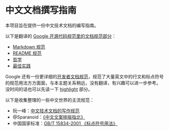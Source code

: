 # 中文文档撰写指南

本项目旨在提供一份中文技术文档的编写指南。

以下是翻译的 [Google 开源代码规范里的文档规范部分](https://github.com/google/styleguide/tree/gh-pages/docguide)：
* [Markdown 规范](markdown.md)
* [README 规范](READMEs.md)
* [哲学](philosophy.md)
* [最佳实践](best_practices.md)

Google 还有一份更详细的[开发者文档规范](https://developers.google.com/style)，规范了大量英文中的行文和标点符号的规范用法方方面面，与本主题关系稍远，没有翻译，有兴趣可以进一步参考。
没时间的话也可以先读一下 [highlight](https://developers.google.com/style/highlights) 部分。

以下是收集整理的一些中文世界的主流规范：

* 阮一峰：[中文技术文档的写作规范](https://github.com/ruanyf/document-style-guide)
* @Sparanoid：[《中文文案排版指北》](https://github.com/sparanoid/chinese-copywriting-guidelines/blob/master/README.zh-CN.md)
* 中国国家标准：[GB/T 15834-2001 《标点符号用法》](http://www.moe.gov.cn/ewebeditor/uploadfile/2015/01/13/20150113091548267.pdf)
